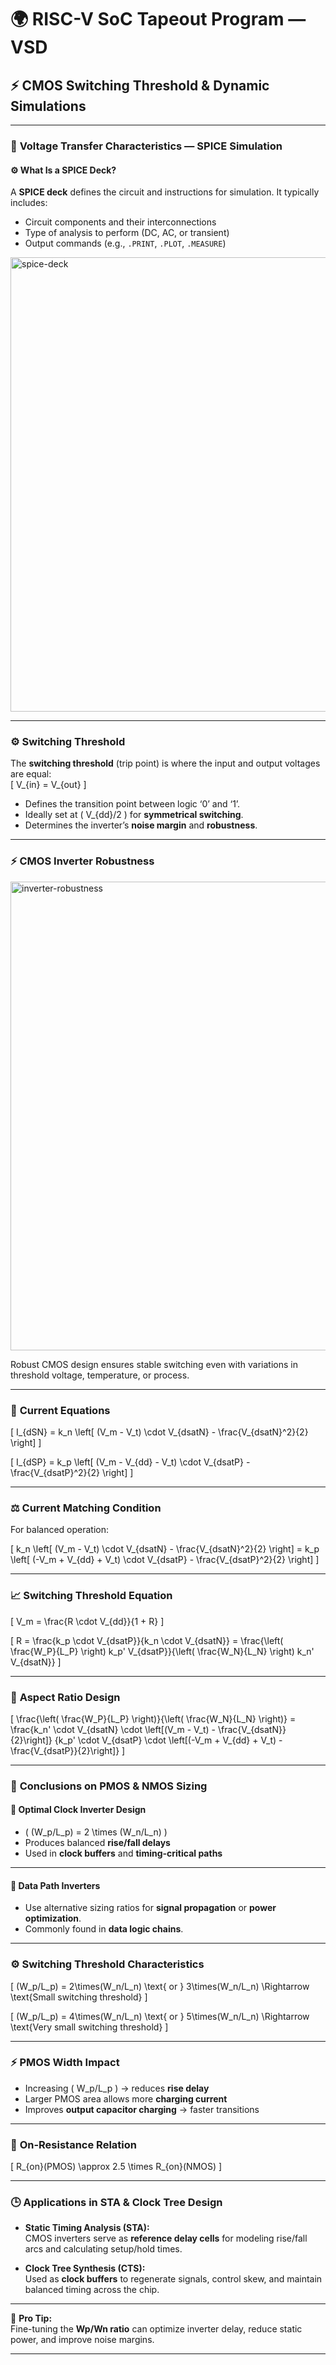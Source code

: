 # 🌍 RISC-V SoC Tapeout Program — VSD  
## ⚡ CMOS Switching Threshold & Dynamic Simulations  

---

### 🧩 **Voltage Transfer Characteristics — SPICE Simulation**

#### ⚙️ What Is a SPICE Deck?

A **SPICE deck** defines the circuit and instructions for simulation. It typically includes:

- Circuit components and their interconnections  
- Type of analysis to perform (DC, AC, or transient)  
- Output commands (e.g., `.PRINT`, `.PLOT`, `.MEASURE`)  

<img width="1690" height="727" alt="spice-deck" src="https://github.com/user-attachments/assets/008b8888-2743-46c8-9525-88ee7ce1338f" />

---

### ⚙️ **Switching Threshold**

The **switching threshold** (trip point) is where the input and output voltages are equal:  
\[
V_{in} = V_{out}
\]

- Defines the transition point between logic ‘0’ and ‘1’.  
- Ideally set at \( V_{dd}/2 \) for **symmetrical switching**.  
- Determines the inverter’s **noise margin** and **robustness**.

---

### ⚡ **CMOS Inverter Robustness**

<img width="1765" height="750" alt="inverter-robustness" src="https://github.com/user-attachments/assets/919f1df2-1e5a-467a-b2f1-43d46bbd0231" />  

Robust CMOS design ensures stable switching even with variations in threshold voltage, temperature, or process.

---

### 🧮 **Current Equations**

\[
I_{dSN} = k_n \left[ (V_m - V_t) \cdot V_{dsatN} - \frac{V_{dsatN}^2}{2} \right]
\]

\[
I_{dSP} = k_p \left[ (V_m - V_{dd} - V_t) \cdot V_{dsatP} - \frac{V_{dsatP}^2}{2} \right]
\]

---

### ⚖️ **Current Matching Condition**

For balanced operation:

\[
k_n \left[ (V_m - V_t) \cdot V_{dsatN} - \frac{V_{dsatN}^2}{2} \right] =
k_p \left[ (-V_m + V_{dd} + V_t) \cdot V_{dsatP} - \frac{V_{dsatP}^2}{2} \right]
\]

---

### 📈 **Switching Threshold Equation**

\[
V_m = \frac{R \cdot V_{dd}}{1 + R}
\]

\[
R = \frac{k_p \cdot V_{dsatP}}{k_n \cdot V_{dsatN}} =
\frac{\left( \frac{W_P}{L_P} \right) k_p' V_{dsatP}}{\left( \frac{W_N}{L_N} \right) k_n' V_{dsatN}}
\]

---

### 🧠 **Aspect Ratio Design**

\[
\frac{\left( \frac{W_P}{L_P} \right)}{\left( \frac{W_N}{L_N} \right)} =
\frac{k_n' \cdot V_{dsatN} \cdot \left[(V_m - V_t) - \frac{V_{dsatN}}{2}\right]}
{k_p' \cdot V_{dsatP} \cdot \left[(-V_m + V_{dd} + V_t) - \frac{V_{dsatP}}{2}\right]}
\]

---

### 🌊 **Conclusions on PMOS & NMOS Sizing**

#### 🔹 **Optimal Clock Inverter Design**
- \( (W_p/L_p) = 2 \times (W_n/L_n) \)
- Produces balanced **rise/fall delays**  
- Used in **clock buffers** and **timing-critical paths**

---

#### 🔹 **Data Path Inverters**
- Use alternative sizing ratios for **signal propagation** or **power optimization**.  
- Commonly found in **data logic chains**.

---

### ⚙️ **Switching Threshold Characteristics**

\[
(W_p/L_p) = 2\times(W_n/L_n) \text{ or } 3\times(W_n/L_n) \Rightarrow \text{Small switching threshold}
\]

\[
(W_p/L_p) = 4\times(W_n/L_n) \text{ or } 5\times(W_n/L_n) \Rightarrow \text{Very small switching threshold}
\]

---

### ⚡ **PMOS Width Impact**

- Increasing \( W_p/L_p \) → reduces **rise delay**  
- Larger PMOS area allows more **charging current**  
- Improves **output capacitor charging** → faster transitions

---

### 🧩 **On-Resistance Relation**

\[
R_{on}(PMOS) \approx 2.5 \times R_{on}(NMOS)
\]

---

### 🕒 **Applications in STA & Clock Tree Design**

- **Static Timing Analysis (STA):**  
  CMOS inverters serve as **reference delay cells** for modeling rise/fall arcs and calculating setup/hold times.  

- **Clock Tree Synthesis (CTS):**  
  Used as **clock buffers** to regenerate signals, control skew, and maintain balanced timing across the chip.  

---

🧠 **Pro Tip:**  
Fine-tuning the **Wp/Wn ratio** can optimize inverter delay, reduce static power, and improve noise margins.

---
